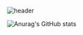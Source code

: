 ![header](https://capsule-render.vercel.app/api?type=Cylinder&color=FFAF33&fontColor=FFFFFF&height=180&section=header&text=Suhyun%20Github%10:sparkles:&fontSize=70&&animation=twinkling)

<!--
**SuhyunRim118/SuhyunRim118** is a ✨ _special_ ✨ repository because its `README.md` (this file) appears on your GitHub profile.

Here are some ideas to get you started:

- 🔭 I’m currently working on ...
- 🌱 I’m currently learning ...
- 👯 I’m looking to collaborate on ...
- 🤔 I’m looking for help with ...
- 💬 Ask me about ...
- 📫 How to reach me: ...
- 😄 Pronouns: ...
- ⚡ Fun fact: ...
-->

![Anurag's GitHub stats](https://github-readme-stats.vercel.app/api?username=SuhyunRim118&show_icons=true&theme=radical)
